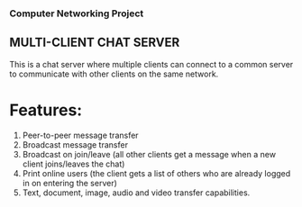 ### Computer Networking Project

## MULTI-CLIENT CHAT SERVER

This is a chat server where multiple clients can connect to a common server to communicate with other clients on the same network.

# Features:
1. Peer-to-peer message transfer
2. Broadcast message transfer
3. Broadcast on join/leave (all other clients get a message when a new client joins/leaves the chat)
4. Print online users (the client gets a list of others who are already logged in on entering the server)
5. Text, document, image, audio and video transfer capabilities.
